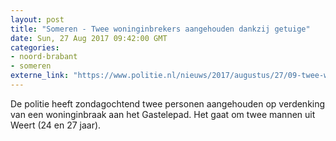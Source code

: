 ```yaml
---
layout: post
title: "Someren - Twee woninginbrekers aangehouden dankzij getuige"
date: Sun, 27 Aug 2017 09:42:00 GMT
categories: 
- noord-brabant 
- someren 
externe_link: "https://www.politie.nl/nieuws/2017/augustus/27/09-twee-woninginbrekers-aangehouden-dankzij-getuige.html"
---
```


De politie heeft zondagochtend twee personen aangehouden op verdenking van een woninginbraak aan het Gastelepad. Het gaat om twee mannen uit Weert (24 en 27 jaar).
